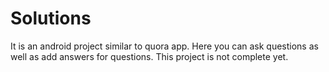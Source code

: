 # Solutions
It is an android project similar to quora app. Here you can ask questions as well as add answers for questions. This project is not complete yet.
